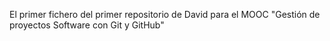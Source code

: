 El primer fichero del primer repositorio de David para el MOOC "Gestión de proyectos Software con Git y GitHub"